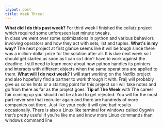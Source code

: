 ```yaml
---
layout: post
title: Week Three!
---
```


**What did I do this past week?** 
For third week I finished the collatz project which required some unforeseen last minute tweaks.  
In class we went over some optimizations in python and various behaviors involving operators and how they act with sets, list and tuples.
**What's in my way?** 
The next project at first glance seems like it will be tough since there was a million-dollar prize for the solution after all. It is due next week so I should get started as soon as I can so I don’t have to work against the deadline. I still need to learn more about how python handles its pointers and interacts with different objects when the same operations are applied to them.
**What will I do next week?** 
I will start working on the Netflix project and also hopefully find a partner to work through it with. Fraij will probably give us some hints or a starting point for this project so I will take notes and go from there as far as the project goes.
**Tip of The Week** 
with The career fair coming up you should not be afraid to get rejected. You will for the most part never see that recruiter again and there are hundreds of more companies out there. Just like your code it will give bad results occasionally.
There is also a Linux like terminal for windows called Cygwin that’s pretty useful if you’re like me and know more Linux commands than windows command line
